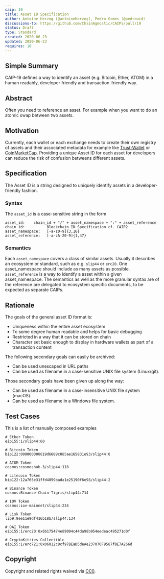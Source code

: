 ```yaml
---
caip: 19
title: Asset ID Specification
author: Antoine Herzog (@antoineherzog), Pedro Gomes (@pedrouid)
discussions-to: https://github.com/ChainAgnostic/CAIPs/pull/19
status: Draft
type: Standard
created: 2020-06-23
updated: 2020-06-23
requires: 10
---
```


## Simple Summary

CAIP-19 defines a way to identify an asset (e.g. Bitcoin, Ether, ATOM)
in a human readably, developer friendly and transaction-friendly way.

## Abstract

Often you need to reference an asset. For example when you want to do an atomic swap between two assets.

## Motivation

Currently, each wallet or each exchange needs to create their own registry of assets and their associated metadata for example like [Trust-Wallet](https://github.com/trustwallet/assets/tree/master/blockchains) or [CoinMarketCap](https://coinmarketcap.com/). Providing a unique Asset ID for each asset for developers can reduce the risk of confusion betweens different assets. 

## Specification

The Asset ID is a string designed to uniquely identify assets in a developer-friendly fashion.

### Syntax

The `asset_id` is a case-sensitive string in the form

```
asset_id:    chain_id + "/" + asset_namespace + ":" + asset_reference
chain_id:          Blockchain ID Specification cf. CAIP2 
asset_namespace:   [-a-z0-9]{3,16}
asset_reference:   [-a-zA-Z0-9]{1,47}
```

### Semantics

Each `asset_namespace` covers a class of similar assets.
Usually it describes an ecosystem or standard, such as e.g. `slip44` or `erc20`.
One asset_namespace should include as many assets as possible.
`asset_reference` is a way to identify a asset within a given asset_namespace.
The semantics as well as the more granular syntax are of the reference are delegated to ecosystem specific documents, to be expected as separate CAIPs.

## Rationale

The goals of the general asset ID format is:

- Uniqueness within the entire asset ecosystem
- To some degree human readable and helps for basic debugging
- Restricted in a way that it can be stored on chain
- Character set basic enough to display in hardware wallets as part of a transaction content

The following secondary goals can easily be archived:

- Can be used unescaped in URL paths
- Can be used as filename in a case-sensitive UNIX file system (Linux/git).

Those secondary goals have been given up along the way:

- Can be used as filename in a case-insensitive UNIX file system (macOS).
- Can be used as filename in a Windows file system.

## Test Cases

This is a list of manually composed examples

```
# Ether Token
eip155:1/slip44:60

# Bitcoin Token
bip122:000000000019d6689c085ae165831e93/slip44:0

# ATOM Token
cosmos:cosmoshub-3/slip44:118

# Litecoin Token
bip122:12a765e31ffd4059bada1e25190f6e98/slip44:2

# Binance Token
cosmos:Binance-Chain-Tigris/slip44:714

# IOV Token
cosmos:iov-mainnet/slip44:234

# Lisk Token
lip9:9ee11e9df416b18b/slip44:134

# DAI Token
eip155:1/erc20:0x6b175474e89094c44da98b954eedeac495271d0f

# CryptoKitties Collectible
eip155:1/erc721:0x06012c8cf97BEaD5deAe237070F9587f8E7A266d
```

## Copyright

Copyright and related rights waived via [CC0](https://creativecommons.org/publicdomain/zero/1.0/).